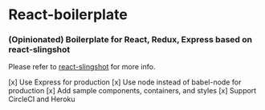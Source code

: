 # React-boilerplate

### (Opinionated) Boilerplate for React, Redux, Express based on react-slingshot
Please refer to [react-slingshot](https://github.com/coryhouse/react-slingshot) for more info.

[x] Use Express for production
[x] Use node instead of babel-node for production
[x] Add sample components, containers, and styles
[x] Support CircleCI and Heroku

